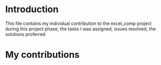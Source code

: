 
# Introduction

 This file contains my individual contribution to the excel_comp project during this project phase, the tasks I was assigned, issues resolved, the solutions proferred

# My contributions

